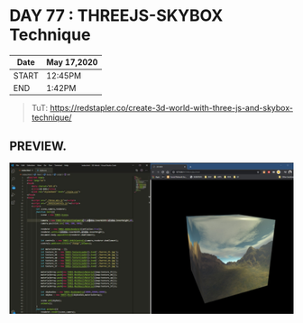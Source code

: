 # DAY 77 : THREEJS-SKYBOX Technique

| Date | May 17,2020 |
| ------ | ------ |
| START | 12:45PM |
| END | 1:42PM |

> TuT: https://redstapler.co/create-3d-world-with-three-js-and-skybox-technique/

## PREVIEW.
![Preview](Untitled.jpg)


